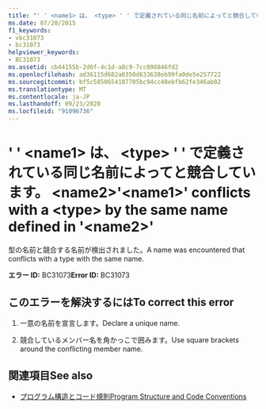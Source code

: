 ```yaml
---
title: "' ' <name1> は、 <type> ' ' で定義されている同じ名前によってと競合しています。 <name2>"
ms.date: 07/20/2015
f1_keywords:
- vbc31073
- bc31073
helpviewer_keywords:
- BC31073
ms.assetid: cb44155b-2d6f-4c1d-a8c9-7cc098846fd2
ms.openlocfilehash: ad36115d682a0350d633638eb99fa0de5e257722
ms.sourcegitcommit: bf5c5850654187705bc94cc40ebfb62fe346ab02
ms.translationtype: MT
ms.contentlocale: ja-JP
ms.lasthandoff: 09/23/2020
ms.locfileid: "91096736"
---
```

# <a name="name1-conflicts-with-a-type-by-the-same-name-defined-in-name2"></a><span data-ttu-id="d4f25-102">' ' \<name1> は、 \<type> ' ' で定義されている同じ名前によってと競合しています。 \<name2></span><span class="sxs-lookup"><span data-stu-id="d4f25-102">'\<name1>' conflicts with a \<type> by the same name defined in '\<name2>'</span></span>

<span data-ttu-id="d4f25-103">型の名前と競合する名前が検出されました。</span><span class="sxs-lookup"><span data-stu-id="d4f25-103">A name was encountered that conflicts with a type with the same name.</span></span>  
  
 <span data-ttu-id="d4f25-104">**エラー ID:** BC31073</span><span class="sxs-lookup"><span data-stu-id="d4f25-104">**Error ID:** BC31073</span></span>  
  
## <a name="to-correct-this-error"></a><span data-ttu-id="d4f25-105">このエラーを解決するには</span><span class="sxs-lookup"><span data-stu-id="d4f25-105">To correct this error</span></span>  
  
1. <span data-ttu-id="d4f25-106">一意の名前を宣言します。</span><span class="sxs-lookup"><span data-stu-id="d4f25-106">Declare a unique name.</span></span>  
  
2. <span data-ttu-id="d4f25-107">競合しているメンバー名を角かっこで囲みます。</span><span class="sxs-lookup"><span data-stu-id="d4f25-107">Use square brackets around the conflicting member name.</span></span>  
  
## <a name="see-also"></a><span data-ttu-id="d4f25-108">関連項目</span><span class="sxs-lookup"><span data-stu-id="d4f25-108">See also</span></span>

- [<span data-ttu-id="d4f25-109">プログラム構造とコード規則</span><span class="sxs-lookup"><span data-stu-id="d4f25-109">Program Structure and Code Conventions</span></span>](../programming-guide/program-structure/program-structure-and-code-conventions.md)
